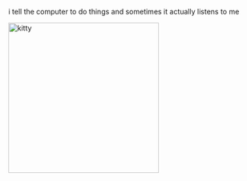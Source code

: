 i tell the computer to do things and sometimes it actually listens to me
<!--START_SECTION:update_image-->
<img src=https://raw.githubusercontent.com/sneakykestrel/sneakykestrel/main/.github/images/getoutofmyhead.gif height="" width="300" align=left alt=kitty />
<!--END_SECTION:update_image-->

